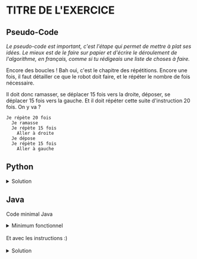 # TITRE DE L'EXERCICE

## Pseudo-Code

_Le pseudo-code est important, c'est l'étape qui permet de mettre à plat ses idées. Le mieux est de le faire sur papier et d'écrire le déroulement de l'algorithme, en français, comme si tu rédigeais une liste de choses à faire._

Encore des boucles ! Bah oui, c'est le chapitre des répétitions.
Encore une fois, il faut détailler ce que le robot doit faire, et le répéter le nombre de fois nécessaire.

Il doit donc ramasser, se déplacer 15 fois vers la droite, déposer, se déplacer 15 fois vers la gauche. Et il doit répéter cette suite d'instruction 20 fois. On y va ?

```
Je répète 20 fois
  Je ramasse
  Je répète 15 fois
    Aller à droite
  Je dépose
  Je répète 15 fois
    Aller à gauche
```

## Python

<details>
  <summary>Solution</summary>

```Python
from robot import *
for loop in range(20):
   ramasser()
   for loop in range(15):
      droite()
   deposer()
   for loop in range(15):
      gauche()
```

</details>

## Java

Code minimal Java

<details>
  <summary>Minimum fonctionnel</summary>

```Java
  class Main {
    public static void main(String[] args) {
      // ton code ici
    }
  }
```

</details>

</br>
Et avec les instructions :)
</br>
</br>

<details>
  <summary>Solution</summary>


```Java
import static algorea.Robot.*;
class Main {
   public static void main(String[] args) {
      for (int loop = 1; loop <= 20; loop = loop + 1) {
         ramasser();
         for (int loop2 = 1; loop2 <= 15; loop2 = loop2 + 1) {
            droite();
         }
         deposer();
         for (int loop2 = 1; loop2 <= 15; loop2 = loop2 + 1) {
            gauche();
         }
      }
   }
}
```

</details>
